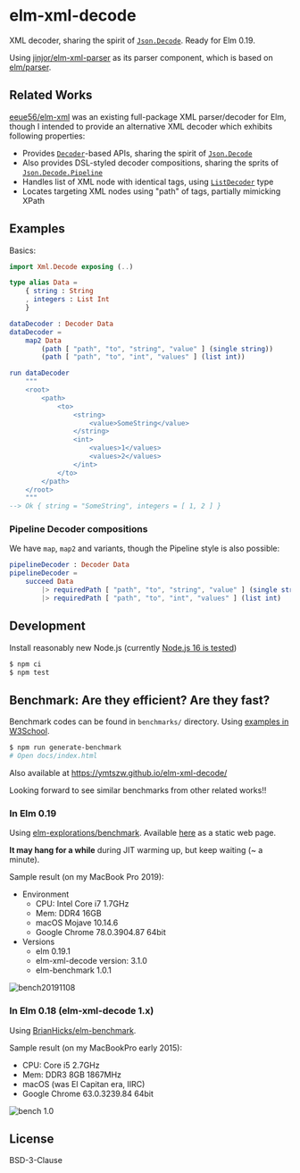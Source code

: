 # elm-xml-decode

[cc]: https://circleci.com/gh/ymtszw/elm-xml-decode/tree/master.svg?style=svg

XML decoder, sharing the spirit of [`Json.Decode`][jd]. Ready for Elm 0.19.

Using [jinjor/elm-xml-parser][exp] as its parser component, which is based on [elm/parser][ep].

[jd]: https://github.com/elm/json
[exp]: http://github.com/jinjor/elm-xml-parser
[ep]: https://github.com/elm/parser

## Related Works

[eeue56/elm-xml][ex] was an existing full-package XML parser/decoder for Elm,
though I intended to provide an alternative XML decoder which exhibits following properties:

- Provides [`Decoder`][de]-based APIs, sharing the spirit of [`Json.Decode`][jd]
- Also provides DSL-styled decoder compositions, sharing the sprits of [`Json.Decode.Pipeline`][jdp]
- Handles list of XML node with identical tags, using [`ListDecoder`][ld] type
- Locates targeting XML nodes using "path" of tags, partially mimicking XPath

[ex]: https://github.com/eeue56/elm-xml
[de]: https://package.elm-lang.org/packages/ymtszw/elm-xml-decode/latest/Xml-Decode#Decoder
[jdp]: https://package.elm-lang.org/packages/NoRedInk/elm-decode-pipeline/latest/Json-Decode-Pipeline
[ld]: https://package.elm-lang.org/packages/ymtszw/elm-xml-decode/latest/Xml-Decode#ListDecoder

## Examples

Basics:

```elm
import Xml.Decode exposing (..)

type alias Data =
    { string : String
    , integers : List Int
    }

dataDecoder : Decoder Data
dataDecoder =
    map2 Data
        (path [ "path", "to", "string", "value" ] (single string))
        (path [ "path", "to", "int", "values" ] (list int))

run dataDecoder
    """
    <root>
        <path>
            <to>
                <string>
                    <value>SomeString</value>
                </string>
                <int>
                    <values>1</values>
                    <values>2</values>
                </int>
            </to>
        </path>
    </root>
    """
--> Ok { string = "SomeString", integers = [ 1, 2 ] }
```

### Pipeline Decoder compositions

We have `map`, `map2` and variants, though the Pipeline style is also possible:

```elm
pipelineDecoder : Decoder Data
pipelineDecoder =
    succeed Data
        |> requiredPath [ "path", "to", "string", "value" ] (single string)
        |> requiredPath [ "path", "to", "int", "values" ] (list int)
```

## Development

Install reasonably new Node.js (currently [Node.js 16 is tested](https://github.com/ymtszw/elm-xml-decode/blob/master/.github/workflows/main.yml))

```sh
$ npm ci
$ npm test
```

## Benchmark: Are they efficient? Are they fast?

Benchmark codes can be found in `benchmarks/` directory.
Using [examples in W3School](https://www.w3schools.com/xml/xml_examples.asp).

```sh
$ npm run generate-benchmark
# Open docs/index.html
```

Also available at <https://ymtszw.github.io/elm-xml-decode/>

Looking forward to see similar benchmarks from other related works!!

### In Elm 0.19

Using [elm-explorations/benchmark](https://github.com/elm-explorations/benchmark).
Available [here](https://ymtszw.github.io/elm-xml-decode/) as a static web page.

**It may hang for a while** during JIT warming up, but keep waiting (~ a minute).

Sample result (on my MacBook Pro 2019):

- Environment
  - CPU: Intel Core i7 1.7GHz
  - Mem: DDR4 16GB
  - macOS Mojave 10.14.6
  - Google Chrome 78.0.3904.87 64bit
- Versions
  - elm 0.19.1
  - elm-xml-decode version: 3.1.0
  - elm-benchmark 1.0.1

![bench20191108](https://raw.githubusercontent.com/ymtszw/elm-xml-decode/master/benchmarks/result20191108.png)

### In Elm 0.18 (elm-xml-decode 1.x)

Using [BrianHicks/elm-benchmark](https://github.com/BrianHicks/elm-benchmark).

Sample result (on my MacBookPro early 2015):

- CPU: Core i5 2.7GHz
- Mem: DDR3 8GB 1867MHz
- macOS (was El Capitan era, IIRC)
- Google Chrome 63.0.3239.84 64bit

![bench 1.0](https://raw.githubusercontent.com/ymtszw/elm-xml-decode/master/benchmarks/result1.0.png)

## License

BSD-3-Clause
